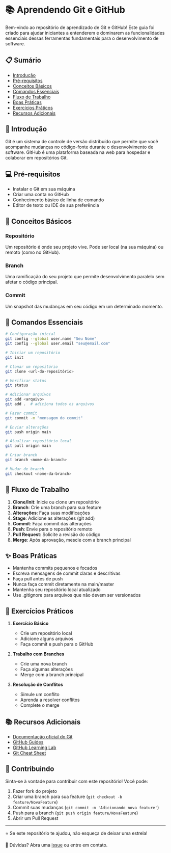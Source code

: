 # 📚 Aprendendo Git e GitHub

Bem-vindo ao repositório de aprendizado de Git e GitHub! Este guia foi criado para ajudar iniciantes a entenderem e dominarem as funcionalidades essenciais dessas ferramentas fundamentais para o desenvolvimento de software.

## 📋 Sumário

- [Introdução](#introdução)
- [Pré-requisitos](#pré-requisitos)
- [Conceitos Básicos](#conceitos-básicos)
- [Comandos Essenciais](#comandos-essenciais)
- [Fluxo de Trabalho](#fluxo-de-trabalho)
- [Boas Práticas](#boas-práticas)
- [Exercícios Práticos](#exercícios-práticos)
- [Recursos Adicionais](#recursos-adicionais)

## 🚀 Introdução

Git é um sistema de controle de versão distribuído que permite que você acompanhe mudanças no código-fonte durante o desenvolvimento de software. GitHub é uma plataforma baseada na web para hospedar e colaborar em repositórios Git.

## 💻 Pré-requisitos

- Instalar o Git em sua máquina
- Criar uma conta no GitHub
- Conhecimento básico de linha de comando
- Editor de texto ou IDE de sua preferência

## 🔑 Conceitos Básicos

### Repositório
Um repositório é onde seu projeto vive. Pode ser local (na sua máquina) ou remoto (como no GitHub).

### Branch
Uma ramificação do seu projeto que permite desenvolvimento paralelo sem afetar o código principal.

### Commit
Um snapshot das mudanças em seu código em um determinado momento.

## 📝 Comandos Essenciais

```bash
# Configuração inicial
git config --global user.name "Seu Nome"
git config --global user.email "seu@email.com"

# Iniciar um repositório
git init

# Clonar um repositório
git clone <url-do-repositório>

# Verificar status
git status

# Adicionar arquivos
git add <arquivo>
git add .  # adiciona todos os arquivos

# Fazer commit
git commit -m "mensagem do commit"

# Enviar alterações
git push origin main

# Atualizar repositório local
git pull origin main

# Criar branch
git branch <nome-da-branch>

# Mudar de branch
git checkout <nome-da-branch>
```

## 🔄 Fluxo de Trabalho

1. **Clone/Init**: Inicie ou clone um repositório
2. **Branch**: Crie uma branch para sua feature
3. **Alterações**: Faça suas modificações
4. **Stage**: Adicione as alterações (git add)
5. **Commit**: Faça commit das alterações
6. **Push**: Envie para o repositório remoto
7. **Pull Request**: Solicite a revisão do código
8. **Merge**: Após aprovação, mescle com a branch principal

## ✨ Boas Práticas

- Mantenha commits pequenos e focados
- Escreva mensagens de commit claras e descritivas
- Faça pull antes de push
- Nunca faça commit diretamente na main/master
- Mantenha seu repositório local atualizado
- Use .gitignore para arquivos que não devem ser versionados

## 🎯 Exercícios Práticos

1. **Exercício Básico**
   - Crie um repositório local
   - Adicione alguns arquivos
   - Faça commit e push para o GitHub

2. **Trabalho com Branches**
   - Crie uma nova branch
   - Faça algumas alterações
   - Merge com a branch principal

3. **Resolução de Conflitos**
   - Simule um conflito
   - Aprenda a resolver conflitos
   - Complete o merge

## 📚 Recursos Adicionais

- [Documentação oficial do Git](https://git-scm.com/doc)
- [GitHub Guides](https://guides.github.com/)
- [GitHub Learning Lab](https://lab.github.com/)
- [Git Cheat Sheet](https://education.github.com/git-cheat-sheet-education.pdf)

## 🤝 Contribuindo

Sinta-se à vontade para contribuir com este repositório! Você pode:

1. Fazer fork do projeto
2. Criar uma branch para sua feature (`git checkout -b feature/NovaFeature`)
3. Commit suas mudanças (`git commit -m 'Adicionando nova feature'`)
4. Push para a branch (`git push origin feature/NovaFeature`)
5. Abrir um Pull Request



---

⭐ Se este repositório te ajudou, não esqueça de deixar uma estrela!

📧 Dúvidas? Abra uma [issue](../../issues) ou entre em contato.
